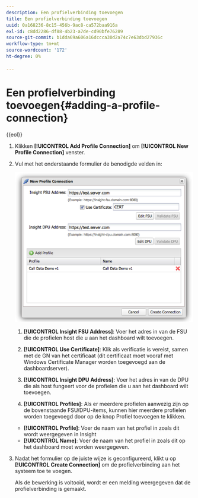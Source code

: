 ```yaml
---
description: Een profielverbinding toevoegen
title: Een profielverbinding toevoegen
uuid: 0a168236-8c15-456b-9ac8-ca572baa916a
exl-id: c8dd2286-df88-4b23-a7de-cd90bfe76289
source-git-commit: b1dda69a606a16dccca30d2a74c7e63dbd27936c
workflow-type: tm+mt
source-wordcount: '172'
ht-degree: 0%

---
```


# Een profielverbinding toevoegen{#adding-a-profile-connection}

{{eol}}

1. Klikken **[!UICONTROL Add Profile Connection]** om **[!UICONTROL New Profile Connection]** venster.
1. Vul met het onderstaande formulier de benodigde velden in:

   ![](assets/new_profile_connection.png)

   1. **[!UICONTROL Insight FSU Address]**: Voer het adres in van de FSU die de profielen host die u aan het dashboard wilt toevoegen.

   1. **[!UICONTROL Use Certificate]**: Klik als verificatie is vereist, samen met de GN van het certificaat (dit certificaat moet vooraf met Windows Certificate Manager worden toegevoegd aan de dashboardserver).
   1. **[!UICONTROL Insight DPU Address]**: Voer het adres in van de DPU die als host fungeert voor de profielen die u aan het dashboard wilt toevoegen.
   1. **[!UICONTROL Profiles]**: Als er meerdere profielen aanwezig zijn op de bovenstaande FSU/DPU-items, kunnen hier meerdere profielen worden toegevoegd door op de knop Profiel toevoegen te klikken.
   * **[!UICONTROL Profile]**: Voer de naam van het profiel in zoals dit wordt weergegeven in Insight
   * **[!UICONTROL Name]**: Voer de naam van het profiel in zoals dit op het dashboard moet worden weergegeven.


1. Nadat het formulier op de juiste wijze is geconfigureerd, klikt u op **[!UICONTROL Create Connection]** om de profielverbinding aan het systeem toe te voegen.

   Als de bewerking is voltooid, wordt er een melding weergegeven dat de profielverbinding is gemaakt.
